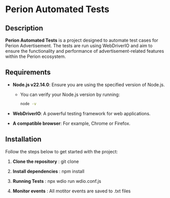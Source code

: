 # Perion Automated Tests

## Description

**Perion Automated Tests** is a project designed to automate test cases for Perion Advertisement. The tests are run using WebDriverIO and aim to ensure the functionality and performance of advertisement-related features within the Perion ecosystem.

## Requirements

- **Node.js v22.14.0**: Ensure you are using the specified version of Node.js.

  - You can verify your Node.js version by running:
    ```bash
    node -v
    ```

- **WebDriverIO**: A powerful testing framework for web applications.
- **A compatible browser**: For example, Chrome or Firefox.

## Installation

Follow the steps below to get started with the project:

1. **Clone the repository** :
   git clone <repository-url>

2. **Install dependencies** :
   npm install

3. **Running Tests** :
   npx wdio run wdio.conf.js

4. **Monitor events** :
   All motitor events are saved to .txt files
